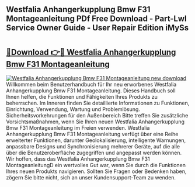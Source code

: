 ## Westfalia Anhangerkupplung Bmw F31 Montageanleitung PDf Free Download - Part-Lwl Service Owner Guide - User Repair Edition iMySs

# <h2><a href="http://df747wc.blite.top/?on=Westfalia+Anhangerkupplung+Bmw+F31+Montageanleitung">🔗Download 👉🔴 Westfalia Anhangerkupplung Bmw F31 Montageanleitung</a></h2>

[![Westfalia Anhangerkupplung Bmw F31 Montageanleitung new download](https://i.imgur.com/lujVjoI.png)](http://df747wc.blite.top/?on=Westfalia+Anhangerkupplung+Bmw+F31+Montageanleitung)
Willkommen beim Benutzerhandbuch für Ihr neu erworbenes Westfalia Anhangerkupplung Bmw F31 Montageanleitung. Dieses Handbuch soll Ihnen helfen, die Funktionen und Fähigkeiten Ihres Produkts zu beherrschen. Im Inneren finden Sie detaillierte Informationen zu Funktionen, Einrichtung, Verwendung, Wartung und Problemlösung. Sicherheitsvorkehrungen für den Außenbereich Bitte treffen Sie zusätzliche Vorsichtsmaßnahmen, wenn Sie Ihren neuen Westfalia Anhangerkupplung Bmw F31 Montageanleitung im Freien verwenden. Westfalia Anhangerkupplung Bmw F31 Montageanleitung verfügt über eine Reihe erweiterter Funktionen, darunter Geolokalisierung, intelligente Warnungen, anpassbare Designs und Synchronisierung mehrerer Geräte, auf die alle über die Benutzeroberfläche zugegriffen und angepasst werden können. Wir hoffen, dass das Westfalia Anhangerkupplung Bmw F31 MontageanleitungD ein wertvolles Gut war, wenn Sie durch die Funktionen Ihres neuen Produkts navigieren. Sollten Sie Fragen oder Bedenken haben, zögern Sie bitte nicht, sich an unser Kundensupport-Team zu wenden.

